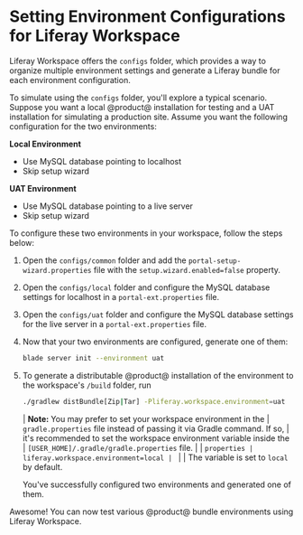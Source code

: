 # Setting Environment Configurations for Liferay Workspace

Liferay Workspace offers the `configs` folder, which provides a way to
organize multiple environment settings and generate a Liferay bundle for each
environment configuration.

To simulate using the `configs` folder, you'll explore a typical scenario.
Suppose you want a local @product@ installation for testing and a UAT
installation for simulating a production site. Assume you want the following
configuration for the two environments:

**Local Environment**

- Use MySQL database pointing to localhost
- Skip setup wizard

**UAT Environment**

- Use MySQL database pointing to a live server
- Skip setup wizard

To configure these two environments in your workspace, follow the steps below:

1.  Open the `configs/common` folder and add the
    `portal-setup-wizard.properties` file with the `setup.wizard.enabled=false`
    property.

2.  Open the `configs/local` folder and configure the MySQL database settings
    for localhost in a `portal-ext.properties` file.

3.  Open the `configs/uat` folder and configure the MySQL database settings for
    the live server in a `portal-ext.properties` file.

4.  Now that your two environments are configured, generate one of them:

    ```bash
    blade server init --environment uat
    ```

5.  To generate a distributable @product@ installation of the environment to the
    workspace's `/build` folder, run

    ```bash
    ./gradlew distBundle[Zip|Tar] -Pliferay.workspace.environment=uat
    ```

    | **Note:** You may prefer to set your workspace environment in the
    | `gradle.properties` file instead of passing it via Gradle command. If so,
    | it's recommended to set the workspace environment variable inside the
    | `[USER_HOME]/.gradle/gradle.properties` file.
    | 
    | ```properties
    | liferay.workspace.environment=local
    | ```
    | 
    | The variable is set to `local` by default.

    You've successfully configured two environments and generated one of them.

Awesome! You can now test various @product@ bundle environments using Liferay
Workspace.
